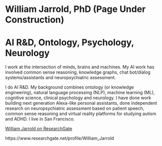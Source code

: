 # William Jarrold, PhD (Page Under Construction)
# AI R&D, Ontology, Psychology, Neurology

I work at the intersection of minds, brains and machines. My AI work has involved common sense reasoning, knowledge graphs, chat bot/dialog systems/assistants and neuropsychiatric assessment.

I do AI R&D.  My background combines ontology (or knowledge engineering), natural language processing (NLP), machine learning (ML), cognitive science, clinical psychology and neurology.  I have done work building next generation Alexa-like personal assistants, done independent research on neuropsychiatric assessment based on patient speech, common sense reasoning and virtual reality platforms for studying autism and ADHD.  I live in San Francisco.

<a href="https://www.researchgate.net/profile/William_Jarrold">William Jarrold on ResearchGate</a>
<p>
https://www.researchgate.net/profile/William_Jarrold
